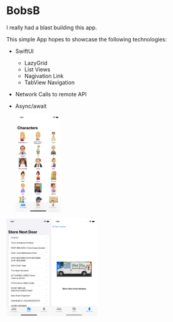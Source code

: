 # BobsB

I really had a blast building this app. 

This simple App hopes to showcase the following technologies:

- SwiftUI

  - LazyGrid
  - List Views
  - Nagivation Link
  - TabView Navigation

- Network Calls to remote API

- Async/await 

  
  
  <img src="assets/Character Scroll-9377413.png" alt="Character Scroll" style="zoom:25%;" />



<img src="assets/List View.png" alt="List View" style="zoom:25%;" /><img src="assets/Detail View.png" alt="Detail View" style="zoom:25%;" />
